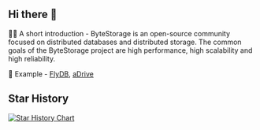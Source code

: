 ## Hi there 👋

🙋‍♀️ A short introduction - ByteStorage is an open-source community focused on distributed databases and distributed storage. The common goals of the ByteStorage project are high performance, high scalability and high reliability.

🎊 Example - [FlyDB](https://github.com/ByteStorage/flydb), [aDrive](https://github.com/ByteStorage/aDrive)

## Star History

[![Star History Chart](https://api.star-history.com/svg?repos=ByteStorage/FlyDB&type=Date)](https://star-history.com/#ByteStorage/FlyDB&Date)

